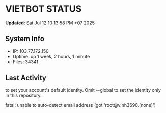 # VIETBOT STATUS
**Updated**: Sat Jul 12 10:13:58 PM +07 2025

## System Info
- IP: 103.77.172.150
- Uptime: up 1 week, 2 hours, 1 minute
- Files: 34341

## Last Activity

to set your account's default identity.
Omit --global to set the identity only in this repository.

fatal: unable to auto-detect email address (got 'root@vinh3690.(none)')
